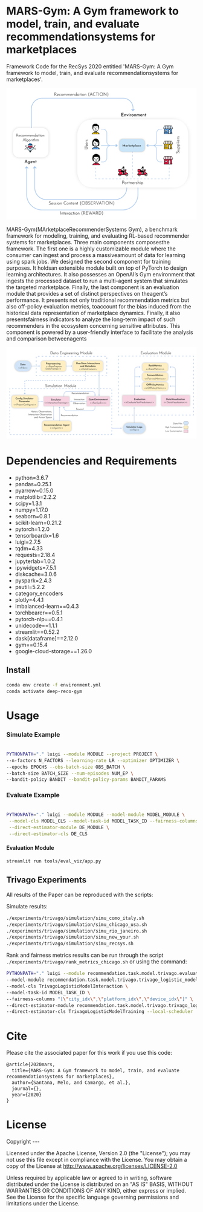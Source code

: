 # MARS-Gym: A Gym framework to model, train, and evaluate recommendationsystems for marketplaces

Framework Code for the RecSys 2020 entitled 'MARS-Gym: A Gym framework to model, train, and evaluate recommendationsystems for marketplaces'. 

![MDP](doc/images/img1.jpg)

MARS-Gym(MArketplaceRecommenderSystems Gym), a benchmark framework for modeling, training, and evaluating RL-based recommender systems for marketplaces. Three main components composesthe framework. The first one is a highly customizable module where the consumer can ingest and process a massiveamount of data for learning using spark jobs. We designed the second component for training purposes. It holdsan extensible module built on top of PyTorch to design learning architectures. It also possesses an OpenAI’s Gym environment that ingests the processed dataset to run a multi-agent system that simulates the targeted marketplace. Finally, the last component is an evaluation module that provides a set of distinct perspectives on theagent’s performance. It presents not only traditional recommendation metrics but also off-policy evaluation metrics, toaccount for the bias induced from the historical data representation of marketplace dynamics. Finally, it also presentsfairness indicators to analyze the long-term impact of such recommenders in the ecosystem concerning sensitive attributes. This component is powered by a user-friendly interface to facilitate the analysis and comparison betweenagents

![Framework](doc/images/img2.jpg)


# Dependencies and Requirements

- python=3.6.7
- pandas=0.25.1
- pyarrow=0.15.0
- matplotlib=2.2.2
- scipy=1.3.1
- numpy=1.17.0
- seaborn=0.8.1
- scikit-learn=0.21.2
- pytorch=1.2.0
- tensorboardx=1.6
- luigi=2.7.5
- tqdm=4.33
- requests=2.18.4
- jupyterlab=1.0.2
- ipywidgets=7.5.1
- diskcache=3.0.6
- pyspark=2.4.3
- psutil=5.2.2
- category_encoders
- plotly=4.4.1
- imbalanced-learn==0.4.3
- torchbearer==0.5.1
- pytorch-nlp==0.4.1
- unidecode==1.1.1
- streamlit==0.52.2
- dask[dataframe]==2.12.0
- gym==0.15.4
- google-cloud-storage==1.26.0

## Install

```bash
conda env create -f environment.yml
conda activate deep-reco-gym
```

# Usage

### Simulate Example

```bash

PYTHONPATH="." luigi --module MODULE --project PROJECT \
--n-factors N_FACTORS --learning-rate LR --optimizer OPTIMIZER \
--epochs EPOCHS --obs-batch-size OBS_BATCH \
--batch-size BATCH_SIZE --num-episodes NUM_EP \
--bandit-policy BANDIT --bandit-policy-params BANDIT_PARAMS  

```

### Evaluate Example

```bash

PYTHONPATH="." luigi --module MODULE --model-module MODEL_MODULE \
 --model-cls MODEL_CLS --model-task-id MODEL_TASK_ID --fairness-columns "[]" \
 --direct-estimator-module DE_MODULE \
 --direct-estimator-cls DE_CLS
```

#### Evaluation Module

```bash
streamlit run tools/eval_viz/app.py
```

## Trivago Experiments

All results of the Paper can be reproduced with the scripts:

Simulate results:

```bash
./experiments/trivago/simulation/simu_como_italy.sh
./experiments/trivago/simulation/simu_chicago_usa.sh
./experiments/trivago/simulation/simu_rio_janeiro.sh
./experiments/trivago/simulation/simu_new_your.sh
./experiments/trivago/simulation/simu_recsys.sh
```

Rank and fairness metrics results can be run through the script ```./experiments/trivago/rank_metrics_chicago.sh``` or using the command:

```bash
PYTHONPATH="." luigi --module recommendation.task.model.trivago.evaluation EvaluateTrivagoTestSetPredictions \
--model-module recommendation.task.model.trivago.trivago_logistic_model \
--model-cls TrivagoLogisticModelInteraction \
--model-task-id MODEL_TASK_ID \
--fairness-columns "[\"city_idx\",\"platform_idx\",\"device_idx\"]" \
--direct-estimator-module recommendation.task.model.trivago.trivago_logistic_model \
--direct-estimator-cls TrivagoLogisticModelTraining --local-scheduler 
```


# Cite
Please cite the associated paper for this work if you use this code:


```
@article{2020mars,
  title={MARS-Gym: A Gym framework to model, train, and evaluate recommendationsystems for marketplaces},
  author={Santana, Melo, and Camargo, et al.},
  journal={},
  year={2020}
}
```

# License

Copyright ---

Licensed under the Apache License, Version 2.0 (the "License"); you may not use this file except in compliance with the License. You may obtain a copy of the License at http://www.apache.org/licenses/LICENSE-2.0

Unless required by applicable law or agreed to in writing, software distributed under the License is distributed on an "AS IS" BASIS, WITHOUT WARRANTIES OR CONDITIONS OF ANY KIND, either express or implied. See the License for the specific language governing permissions and limitations under the License.